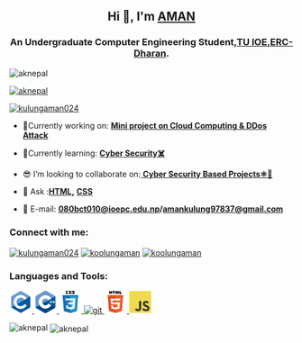 <h2 align="center">Hi 👋, I'm <a href="https://github.com/aknepal">AMAN</a></h2>
<h3 align="center">An Undergraduate Computer Engineering Student,<a href="https://www.ioepc.edu.np/">TU IOE,ERC-Dharan</a>.</h3>

<p align="left"> <img src="https://komarev.com/ghpvc/?username=aknepal&label=Profile%20views&color=0e75b6&style=flat" alt="aknepal" /> </p>

<p align="left"> <a href="https://github.com/ryo-ma/github-profile-trophy"><img src="https://github-profile-trophy.vercel.app/?username=aknepal" alt="aknepal" /></a> </p>
<p align="left"> <a href="https://twitter.com/kulungaman024" target="blank"><img src="https://img.shields.io/twitter/follow/kulungaman024?logo=twitter&style=for-the-badge" alt="kulungaman024" /></a> </p>

- 🔭Currently working on: <a href=" ">**Mini project on Cloud Computing & DDos Attack**</a> 

- 🌱Currently learning:  <a href=" ">**Cyber Security☠️**</a> 

- 😎 I’m looking to collaborate on:<a href=" "> **Cyber Security Based Projects⚛🤖**</a>

- 💬 Ask :<a href="https://www.w3schools.com/html/default.asp/">**HTML,**</a> <a href="https://www.w3schools.com/css/default.asp">**CSS**</a> 

- 📩 E-mail: **080bct010@ioepc.edu.np/amankulung97837@gmail.com**

<h3 align="left">Connect with me:</h3>
<p align="left">
<a href="https://twitter.com/kulungaman024" target="blank"><img align="center" src="https://raw.githubusercontent.com/rahuldkjain/github-profile-readme-generator/master/src/images/icons/Social/twitter.svg" alt="kulungaman024" height="30" width="40" /></a>
<a href="https://fb.com/koolungaman" target="blank"><img align="center" src="https://raw.githubusercontent.com/rahuldkjain/github-profile-readme-generator/master/src/images/icons/Social/facebook.svg" alt="koolungaman" height="30" width="40" /></a>
<a href="https://instagram.com/koolungaman" target="blank"><img align="center" src="https://raw.githubusercontent.com/rahuldkjain/github-profile-readme-generator/master/src/images/icons/Social/instagram.svg" alt="koolungaman" height="30" width="40" /></a>
</p>

<h3 align="left">Languages and Tools:</h3>
<p align="left"> <a href="https://www.cprogramming.com/" target="_blank" rel="noreferrer"> <img src="https://raw.githubusercontent.com/devicons/devicon/master/icons/c/c-original.svg" alt="c" width="40" height="40"/> </a> <a href="https://www.w3schools.com/cpp/" target="_blank" rel="noreferrer"> <img src="https://raw.githubusercontent.com/devicons/devicon/master/icons/cplusplus/cplusplus-original.svg" alt="cplusplus" width="40" height="40"/> </a> <a href="https://www.w3schools.com/css/" target="_blank" rel="noreferrer"> <img src="https://raw.githubusercontent.com/devicons/devicon/master/icons/css3/css3-original-wordmark.svg" alt="css3" width="40" height="40"/> </a> <a href="https://git-scm.com/" target="_blank" rel="noreferrer"> <img src="https://www.vectorlogo.zone/logos/git-scm/git-scm-icon.svg" alt="git" width="40" height="40"/> </a> <a href="https://www.w3.org/html/" target="_blank" rel="noreferrer"> <img src="https://raw.githubusercontent.com/devicons/devicon/master/icons/html5/html5-original-wordmark.svg" alt="html5" width="40" height="40"/> </a> <a href="https://developer.mozilla.org/en-US/docs/Web/JavaScript" target="_blank" rel="noreferrer"> <img src="https://raw.githubusercontent.com/devicons/devicon/master/icons/javascript/javascript-original.svg" alt="javascript" width="40" height="40"/> </a> </p>

<p><img align="left" src="https://github-readme-stats.vercel.app/api/top-langs?username=aknepal&show_icons=true&locale=en&layout=compact" alt="aknepal" /></p>

<p>&nbsp;<img align="center" src="https://github-readme-stats.vercel.app/api?username=aknepal&show_icons=true&locale=en" alt="aknepal" /></p>
